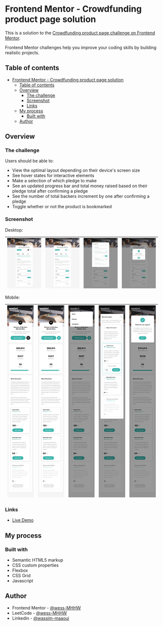 # Frontend Mentor - Crowdfunding product page solution

This is a solution to the [Crowdfunding product page challenge on Frontend Mentor](https://www.frontendmentor.io/challenges/crowdfunding-product-page-7uvcZe7ZR).

Frontend Mentor challenges help you improve your coding skills by building realistic projects.

## Table of contents

- [Frontend Mentor - Crowdfunding product page solution](#frontend-mentor---crowdfunding-product-page-solution)
  - [Table of contents](#table-of-contents)
  - [Overview](#overview)
    - [The challenge](#the-challenge)
    - [Screenshot](#screenshot)
    - [Links](#links)
  - [My process](#my-process)
    - [Built with](#built-with)
  - [Author](#author)

## Overview

### The challenge

Users should be able to:

- View the optimal layout depending on their device's screen size
- See hover states for interactive elements
- Make a selection of which pledge to make
- See an updated progress bar and total money raised based on their pledge total after confirming a pledge
- See the number of total backers increment by one after confirming a pledge
- Toggle whether or not the product is bookmarked

### Screenshot

Desktop:

| ![1](./screenshots/crowdfunding-product-page-desktop-1.png) | ![2](./screenshots/crowdfunding-product-page-desktop-2.png) | ![3](./screenshots/crowdfunding-product-page-desktop-3.png) | ![4](./screenshots/crowdfunding-product-page-desktop-4.png) |
| :-----------------------------------------------------: | :-----------------------------------------------------: | :-----------------------------------------------------: | :-----------------------------------------------------: |

Mobile:

| ![1](./screenshots/crowdfunding-product-page-mobile-1.png) | ![2](./screenshots/crowdfunding-product-page-mobile-2.png) | ![3](./screenshots/crowdfunding-product-page-mobile-3.png) | ![4](./screenshots/crowdfunding-product-page-mobile-4.png) | ![5](./screenshots/crowdfunding-product-page-mobile-5.png) |
| :---------------------------------------------------: | :---------------------------------------------------: | :---------------------------------------------------: | :---------------------------------------------------: | :---------------------------------------------------: |

### Links

- [Live Demo](https://wess-mhhw.github.io/crowdfunding-product-page/)

## My process

### Built with

- Semantic HTML5 markup
- CSS custom properties
- Flexbox
- CSS Grid
- Javascript

## Author

- Frontend Mentor - [@wess-MHHW](https://www.frontendmentor.io/profile/wess-MHHW)
- LeetCode - [@wess-MHHW](https://leetcode.com/wess-MHHW/)
- Linkedin - [@wassim-maaoui](https://www.linkedin.com/in/wassim-maaoui/)

